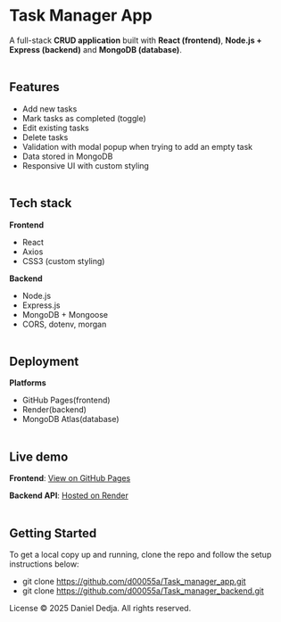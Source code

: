 # Task Manager App

A full-stack **CRUD application** built with **React (frontend)**, **Node.js + Express (backend)** and **MongoDB (database)**.<br><br>  


## Features
- Add new tasks  
- Mark tasks as completed (toggle)  
- Edit existing tasks  
- Delete tasks  
- Validation with modal popup when trying to add an empty task  
- Data stored in MongoDB  
- Responsive UI with custom styling <br><br>  


## Tech stack

**Frontend**
- React
- Axios
- CSS3 (custom styling) 

**Backend**
- Node.js
- Express.js
- MongoDB + Mongoose
- CORS, dotenv, morgan <br><br>

## Deployment

**Platforms**
- GitHub Pages(frontend)
- Render(backend)
- MongoDB Atlas(database) <br><br>

## Live demo

**Frontend**: [View on GitHub Pages](https://d00055a.github.io/Task_manager_app/)<br>

**Backend API**: [Hosted on Render](https://task-api-4e4u.onrender.com)<br><br>

## Getting Started

To get a local copy up and running, clone the repo and follow the setup instructions below:

- git clone https://github.com/d00055a/Task_manager_app.git
- git clone https://github.com/d00055a/Task_manager_backend.git




License © 2025 Daniel Dedja. All rights reserved.

